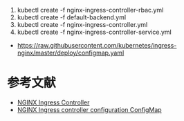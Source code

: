 
1. kubectl create -f nginx-ingress-controller-rbac.yml
1. kubectl create -f default-backend.yml
1. kubectl create -f nginx-ingress-controller.yml
1. kubectl create -f nginx-ingress-controller-service.yml

- https://raw.githubusercontent.com/kubernetes/ingress-nginx/master/deploy/configmap.yaml

# 参考文献
- [NGINX Ingress Controller](https://github.com/kubernetes/ingress-nginx/)
- [NGINX Ingress controller configuration ConfigMap](https://github.com/kubernetes/ingress-nginx/blob/master/docs/user-guide/configmap.md)
